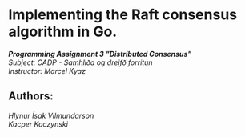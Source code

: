# Implementing the Raft consensus algorithm in Go.
***Programming Assignment 3 "Distributed Consensus"*** \
*Subject: CADP - Samhliða og dreifð forritun* \
*Instructor: Marcel Kyaz*

## Authors: 
*Hlynur Ísak Vilmundarson* \
*Kacper Kaczynski*


